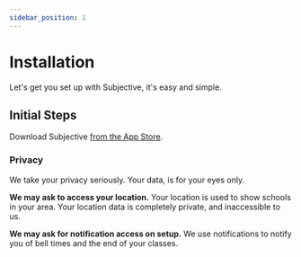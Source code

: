 ```yaml
---
sidebar_position: 1
---
```


# Installation

Let's get you set up with Subjective, it's easy and simple.

## Initial Steps

Download Subjective [from the App Store](https://apps.apple.com/au/app/subjective-school-org/id6450958070).

### Privacy

We take your privacy seriously. Your data, is for your eyes only.

**We may ask to access your location.** Your location is used to show schools in your area. Your location data is completely private, and inaccessible to us.

**We may ask for notification access on setup.** We use notifications to notify you of bell times and the end of your classes.
